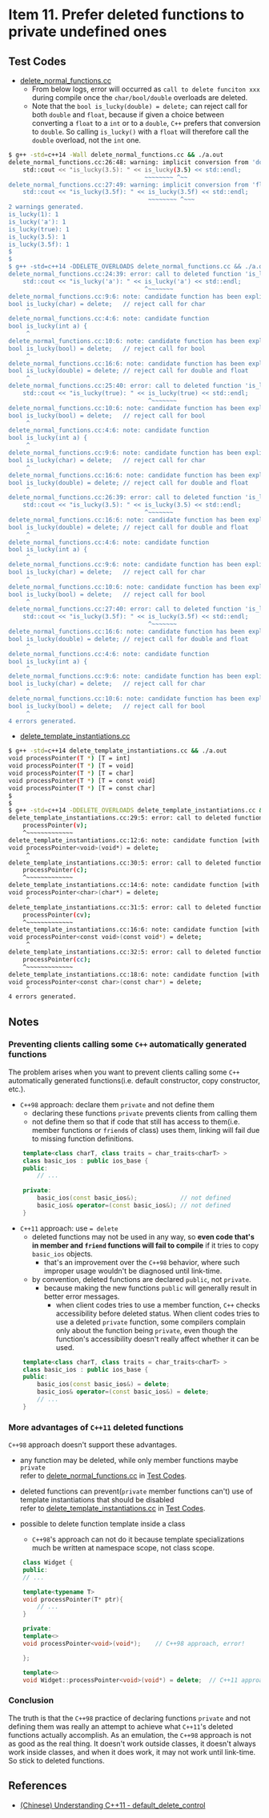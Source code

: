 # Item 11. Prefer deleted functions to private undefined ones

## Test Codes

- [delete_normal_functions.cc](./delete_normal_functions.cc)     
  - From below logs, error will occurred as `call to delete funciton xxx` during compile once the `char/bool/double` overloads are deleted.    
  - Note that the `bool is_lucky(double) = delete;` can reject call for both `double` and `float`, because if given a choice between converting a `float` to a `int` or to a `double`, `C++` prefers that conversion to `double`. So calling `is_lucky()` with a `float` will therefore call the `double` overload, not the `int` one.     

```bash
$ g++ -std=c++14 -Wall delete_normal_functions.cc && ./a.out
delete_normal_functions.cc:26:48: warning: implicit conversion from 'double' to 'int' changes value from 3.5 to 3 [-Wliteral-conversion]
    std::cout << "is_lucky(3.5): " << is_lucky(3.5) << std::endl;
                                      ~~~~~~~~ ^~~
delete_normal_functions.cc:27:49: warning: implicit conversion from 'float' to 'int' changes value from 3.5 to 3 [-Wliteral-conversion]
    std::cout << "is_lucky(3.5f): " << is_lucky(3.5f) << std::endl;
                                       ~~~~~~~~ ^~~~
2 warnings generated.
is_lucky(1): 1
is_lucky('a'): 1
is_lucky(true): 1
is_lucky(3.5): 1
is_lucky(3.5f): 1
$ 
$ 
$ g++ -std=c++14 -DDELETE_OVERLOADS delete_normal_functions.cc && ./a.out
delete_normal_functions.cc:24:39: error: call to deleted function 'is_lucky'
    std::cout << "is_lucky('a'): " << is_lucky('a') << std::endl;
                                      ^~~~~~~~
delete_normal_functions.cc:9:6: note: candidate function has been explicitly deleted
bool is_lucky(char) = delete;   // reject call for char
     ^
delete_normal_functions.cc:4:6: note: candidate function
bool is_lucky(int a) {
     ^
delete_normal_functions.cc:10:6: note: candidate function has been explicitly deleted
bool is_lucky(bool) = delete;   // reject call for bool
     ^
delete_normal_functions.cc:16:6: note: candidate function has been explicitly deleted
bool is_lucky(double) = delete; // reject call for double and float
     ^
delete_normal_functions.cc:25:40: error: call to deleted function 'is_lucky'
    std::cout << "is_lucky(true): " << is_lucky(true) << std::endl;
                                       ^~~~~~~~
delete_normal_functions.cc:10:6: note: candidate function has been explicitly deleted
bool is_lucky(bool) = delete;   // reject call for bool
     ^
delete_normal_functions.cc:4:6: note: candidate function
bool is_lucky(int a) {
     ^
delete_normal_functions.cc:9:6: note: candidate function has been explicitly deleted
bool is_lucky(char) = delete;   // reject call for char
     ^
delete_normal_functions.cc:16:6: note: candidate function has been explicitly deleted
bool is_lucky(double) = delete; // reject call for double and float
     ^
delete_normal_functions.cc:26:39: error: call to deleted function 'is_lucky'
    std::cout << "is_lucky(3.5): " << is_lucky(3.5) << std::endl;
                                      ^~~~~~~~
delete_normal_functions.cc:16:6: note: candidate function has been explicitly deleted
bool is_lucky(double) = delete; // reject call for double and float
     ^
delete_normal_functions.cc:4:6: note: candidate function
bool is_lucky(int a) {
     ^
delete_normal_functions.cc:9:6: note: candidate function has been explicitly deleted
bool is_lucky(char) = delete;   // reject call for char
     ^
delete_normal_functions.cc:10:6: note: candidate function has been explicitly deleted
bool is_lucky(bool) = delete;   // reject call for bool
     ^
delete_normal_functions.cc:27:40: error: call to deleted function 'is_lucky'
    std::cout << "is_lucky(3.5f): " << is_lucky(3.5f) << std::endl;
                                       ^~~~~~~~
delete_normal_functions.cc:16:6: note: candidate function has been explicitly deleted
bool is_lucky(double) = delete; // reject call for double and float
     ^
delete_normal_functions.cc:4:6: note: candidate function
bool is_lucky(int a) {
     ^
delete_normal_functions.cc:9:6: note: candidate function has been explicitly deleted
bool is_lucky(char) = delete;   // reject call for char
     ^
delete_normal_functions.cc:10:6: note: candidate function has been explicitly deleted
bool is_lucky(bool) = delete;   // reject call for bool
     ^
4 errors generated.
```

- [delete_template_instantiations.cc](./delete_template_instantiations.cc)

```bash
$ g++ -std=c++14 delete_template_instantiations.cc && ./a.out
void processPointer(T *) [T = int]
void processPointer(T *) [T = void]
void processPointer(T *) [T = char]
void processPointer(T *) [T = const void]
void processPointer(T *) [T = const char]
$ 
$ 
$ g++ -std=c++14 -DDELETE_OVERLOADS delete_template_instantiations.cc && ./a.out
delete_template_instantiations.cc:29:5: error: call to deleted function 'processPointer'
    processPointer(v);
    ^~~~~~~~~~~~~~
delete_template_instantiations.cc:12:6: note: candidate function [with T = void] has been implicitly deleted
void processPointer<void>(void*) = delete;
     ^
delete_template_instantiations.cc:30:5: error: call to deleted function 'processPointer'
    processPointer(c);
    ^~~~~~~~~~~~~~
delete_template_instantiations.cc:14:6: note: candidate function [with T = char] has been implicitly deleted
void processPointer<char>(char*) = delete;
     ^
delete_template_instantiations.cc:31:5: error: call to deleted function 'processPointer'
    processPointer(cv);
    ^~~~~~~~~~~~~~
delete_template_instantiations.cc:16:6: note: candidate function [with T = const void] has been implicitly deleted
void processPointer<const void>(const void*) = delete;
     ^
delete_template_instantiations.cc:32:5: error: call to deleted function 'processPointer'
    processPointer(cc);
    ^~~~~~~~~~~~~~
delete_template_instantiations.cc:18:6: note: candidate function [with T = const char] has been implicitly deleted
void processPointer<const char>(const char*) = delete;
     ^
4 errors generated.
```

## Notes

### Preventing clients calling some `C++` automatically generated functions
The problem arises when you want to prevent clients calling some `C++` automatically generated functions(i.e. default constructor, copy constructor, etc.).      

- `C++98` approach: declare them `private` and not define them
  - declaring these functions `private` prevents clients from calling them
  - not define them so that if code that still has access to them(i.e. member functions or `friend`s of class) uses them, linking will fail due to missing function definitions.   

```c++
    template<class charT, class traits = char_traits<charT> >
    class basic_ios : public ios_base { 
    public:
        // ... 
    
    private:
        basic_ios(const basic_ios&);            // not defined
        basic_ios& operator=(const basic_ios&); // not defined
    }
```

- `C++11` approach: use `= delete`
  - deleted functions may not be used in any way, so **even code that's in member and `friend` functions will fail to compile** if it tries to copy `basic_ios` objects. 
    - that's an improvement over the `C++98` behavior, where such improper usage wouldn't be diagnosed until link-time.    
  - by convention, deleted functions are declared `public`, not `private`.    
    - because making the new functions `public` will generally result in better error messages.    
      - when client codes tries to use a member function, `C++` checks accessibility before deleted status. When client codes tries to use a deleted `private` function, some compilers complain only about the function being `private`, even though the function's accessibility doesn't really affect whether it can be used.      

```c++
    template<class charT, class traits = char_traits<charT> >
    class basic_ios : public ios_base { 
    public:
        basic_ios(const basic_ios&) = delete;            
        basic_ios& operator=(const basic_ios&) = delete; 
        // ... 
    }
```

### More advantages of `C++11` deleted functions
`C++98` approach doesn't support these advantages.      

- any function may be deleted, while only member functions maybe `private`    
refer to [delete_normal_functions.cc](./delete_normal_functions.cc) in [Test Codes](#test-codes).    

- deleted functions can prevent(`private` member functions can't) use of template instantiations that should be disabled     
refer to [delete_template_instantiations.cc](./delete_template_instantiations.cc) in [Test Codes](#test-codes).    

- possible to delete function template inside a class
  - `C++98`'s approach can not do it because template specializations much be written at namespace scope, not class scope.    

```c++
    class Widget {
    public: 
    // ...

    template<typename T>
    void processPointer(T* ptr){ 
        // ... 
    }

    private:
    template<>
    void processPointer<void>(void*);    // C++98 approach, error! 

    };

    template<>
    void Widget::processPointer<void>(void*) = delete;  // C++11 approach, OK!
```

### Conclusion
The truth is that the `C++98` practice of declaring functions `private` and not defining them was really an attempt to achieve what `C++11`'s deleted functions actually accomplish. As an emulation, the `C++98` approach is not as good as the real thing. It doesn't work outside classes, it doesn't always work inside classes, and when it does work, it may not work until link-time. So stick to deleted functions.     

## References
- [(Chinese) Understanding C++11 - default_delete_control](https://github.com/wangyoucao577/modern-cpp/tree/master/understanding-cpp11#default_delete_control)

